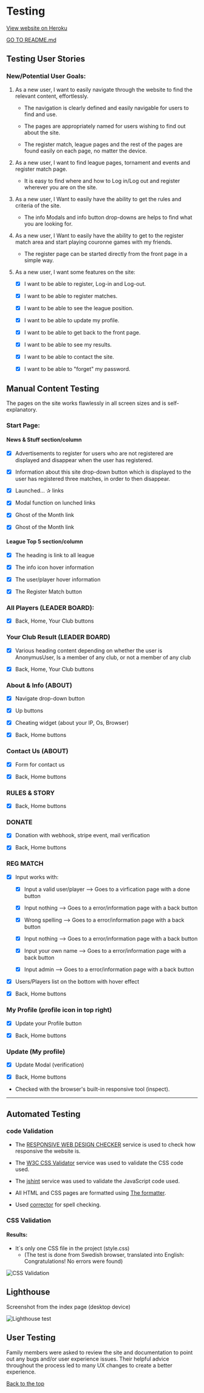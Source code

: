 # Testing

[View website on Heroku](https://manello-couronne.herokuapp.com/)

[GO TO README.md](README.md)

## Testing User Stories

### New/Potential User Goals:

1. As a new user, I want to easily navigate through the website to find the relevant content, effortlessly.

   - The navigation is clearly defined and easily navigable for users to find and use.

   - The pages are appropriately named for users wishing to find out about the site.

   - The register match, league pages and the rest of the pages are found easily on each page, no matter the device.
   
2. As a new user, I want to find league pages, tornament and events and register match page.

   - It is easy to find where and how to Log in/Log out and register wherever you are on the site.

3. As a new user, I Want to easily have the ability to get the rules and criteria of the site.

   - The info Modals and info button drop-downs are helps to find what you are looking for.

4. As a new user, I Want to easily have the ability to get to the register match area and start playing couronne games with my friends.

   - The register page can be started directly from the front page in a simple way.

5. As a new user, I want some features on the site:

   - [x] I want to be able to register, Log-in and Log-out.

   - [x] I want to be able to register matches.

   - [x] I want to be able to see the league position.

   - [x] I want to be able to update my profile.

   - [x] I want to be able to get back to the front page.

   - [x] I want to be able to see my results.

   - [x] I want to be able to contact the site.

   - [x] I want to be able to "forget" my password.
   
## Manual Content Testing
The pages on the site works flawlessly in all screen sizes and is self-explanatory.

### Start Page:
#### News & Stuff section/column
- [x] Advertisements to register for users who are not registered are displayed and disappear when the user has registered.

- [x] Information about this site drop-down button
which is displayed to the user has registered three matches, in order to then disappear.

- [x] Launched... ✰  links

- [x] Modal function on lunched links

- [x] Ghost of the Month link

- [x] Ghost of the Month link
#### League Top 5 section/column

- [x] The heading is link to all league

- [x] The info icon hover information

- [x] The user/player hover information

- [x] The Register Match button

### All Players (LEADER BOARD):

- [x] Back, Home, Your Club buttons

### Your Club Result (LEADER BOARD)
- [x] Various heading content depending on whether the user is AnonymusUser, Is a member of any club, or not a member of any club

- [x] Back, Home, Your Club buttons

### About & Info (ABOUT)
- [x] Navigate drop-down button

- [x] Up buttons

- [x] Cheating widget (about your IP, Os, Browser)

- [x] Back, Home buttons

### Contact Us (ABOUT)
- [x] Form for contact us

- [x] Back, Home buttons

### RULES & STORY
- [x] Back, Home buttons

### DONATE
- [x] Donation with webhook, stripe event, mail verification

- [x] Back, Home buttons

### REG MATCH
- [x] Input works with:
   - [x] Input a valid user/player --> Goes to a virfication page with a done button

   - [x] Input nothing --> Goes to a error/information page with a back button

   - [x] Wrong spelling --> Goes to a error/information page with a back button

   - [x] Input nothing --> Goes to a error/information page with a back button

   - [x] Input your own name --> Goes to a error/information page with a back button

   - [x] Input admin --> Goes to a error/information page with a back button

- [x] Users/Players list on the bottom with hover effect

- [x] Back, Home buttons


### My Profile (profile icon in top right)

- [x] Update your Profile button

- [x] Back, Home buttons

### Update (My profile)

- [x] Update Modal (verification)

- [x] Back, Home buttons


- Checked with the browser's built-in responsive tool (inspect).

---

## Automated Testing

### code Validation

- The [RESPONSIVE WEB DESIGN CHECKER](https://responsivedesignchecker.com/) service is used to check how responsive the website is.

- The [W3C CSS Validator](https://jigsaw.w3.org/css-validator/) service was used to validate the CSS code used.

- The [jshint](https://jshint.com/) service was used to validate the JavaScript code used.

- All HTML and CSS pages are formatted using [The formatter](https://www.freeformatter.com/).

- Used [corrector](https://www.corrector.co/) for spell checking.

### CSS Validation

#### Results:

- It´s only one CSS file in the project (style.css)
  - (The test is done from Swedish browser, translated into English: Congratulations! No errors were found)

![CSS Validation](static/readme-resources/css-validaor-image.jpg)

## Lighthouse

Screenshot from the index page (desktop device)

![Lighthouse test](static/readme-resources/lighthouse-index.jpg)


## User Testing

Family members were asked to review the site and documentation to point out any bugs and/or user experience issues. Their helpful advice throughout the process led to many UX changes to create a better experience.

[Back to the top](#Testing) 
